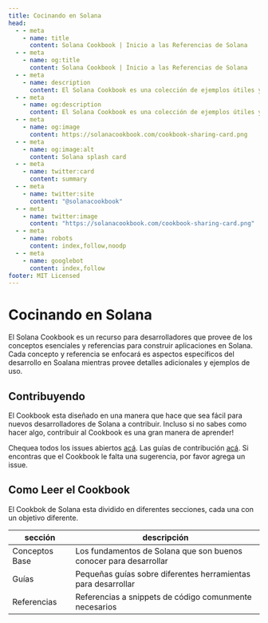 ```yaml
---
title: Cocinando en Solana
head:
  - - meta
    - name: title
      content: Solana Cookbook | Inicio a las Referencias de Solana
  - - meta
    - name: og:title
      content: Solana Cookbook | Inicio a las Referencias de Solana
  - - meta
    - name: description
      content: El Solana Cookbook es una colección de ejemplos útiles y referencias para construir en Solana
  - - meta
    - name: og:description
      content: El Solana Cookbook es una colección de ejemplos útiles y referencias para construir en Solana
  - - meta
    - name: og:image
      content: https://solanacookbook.com/cookbook-sharing-card.png
  - - meta
    - name: og:image:alt
      content: Solana splash card
  - - meta
    - name: twitter:card
      content: summary
  - - meta
    - name: twitter:site
      content: "@solanacookbook"
  - - meta
    - name: twitter:image
      content: "https://solanacookbook.com/cookbook-sharing-card.png"
  - - meta
    - name: robots
      content: index,follow,noodp
  - - meta
    - name: googlebot
      content: index,follow
footer: MIT Licensed
---
```


# Cocinando en Solana

El Solana Cookbook es un recurso para desarrolladores que provee de los conceptos esenciales y referencias para construir aplicaciones en Solana.
Cada concepto y referencia se enfocará es aspectos específicos del desarrollo en Soalana mientras provee detalles adicionales y ejemplos de uso.

## Contribuyendo

El Cookbook esta diseñado en una manera que hace que sea fácil para nuevos desarrolladores de Solana a contribuir. Incluso si no sabes como hacer algo, contribuir al Cookbook es una gran manera de aprender!

Chequea todos los issues abiertos [acá](https://github.com/solana-developers/solana-cookbook/issues). Las guías de contribución [acá](https://github.com/solana-developers/solana-cookbook#contributing). Si encontras que el Cookbook le falta una sugerencia, por favor agrega un issue.

## Como Leer el Cookbook

El Cookbok de Solana esta dividido en diferentes secciones, cada una con un objetivo diferente.

| sección        | descripción                                                       |
| -------------- | ----------------------------------------------------------------- |
| Conceptos Base | Los fundamentos de Solana que son buenos conocer para desarrollar |
| Guías          | Pequeñas guías sobre diferentes herramientas para desarrollar     |
| Referencias    | Referencias a snippets de código comunmente necesarios            |

